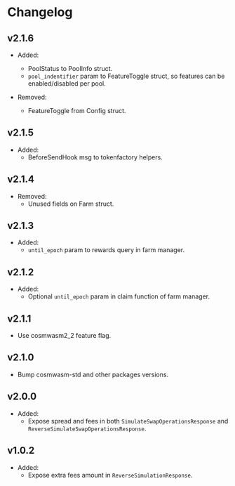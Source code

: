# Changelog

## v2.1.6

- Added:
  - PoolStatus to PoolInfo struct.
  - `pool_indentifier` param to FeatureToggle struct, so features can be enabled/disabled per pool.

- Removed:
  - FeatureToggle from Config struct.

## v2.1.5

- Added:
  - BeforeSendHook msg to tokenfactory helpers.
  
## v2.1.4

- Removed:
  - Unused fields on Farm struct.
  
## v2.1.3

- Added:
  - `until_epoch` param to rewards query in farm manager.

## v2.1.2

- Added:
  - Optional `until_epoch` param in claim function of farm manager.

## v2.1.1

- Use cosmwasm2_2 feature flag.

## v2.1.0

- Bump cosmwasm-std and other packages versions.

## v2.0.0

- Added:
  - Expose spread and fees in both `SimulateSwapOperationsResponse` and `ReverseSimulateSwapOperationsResponse`.

## v1.0.2

- Added:
  - Expose extra fees amount in `ReverseSimulationResponse`.